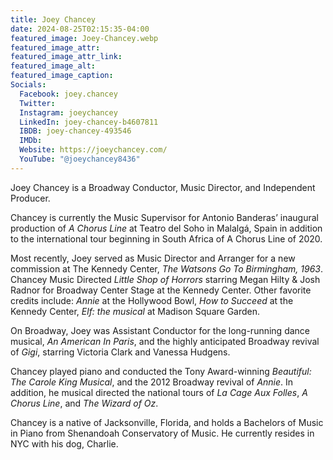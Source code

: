 ```yaml
---
title: Joey Chancey
date: 2024-08-25T02:15:35-04:00
featured_image: Joey-Chancey.webp
featured_image_attr: 
featured_image_attr_link: 
featured_image_alt: 
featured_image_caption: 
Socials:
  Facebook: joey.chancey
  Twitter: 
  Instagram: joeychancey
  LinkedIn: joey-chancey-b4607811
  IBDB: joey-chancey-493546
  IMDb:
  Website: https://joeychancey.com/
  YouTube: "@joeychancey8436"
---
```

Joey Chancey is a Broadway Conductor, Music Director, and Independent Producer. 

Chancey is currently the Music Supervisor for Antonio Banderas’ inaugural production of *A Chorus Line* at Teatro del Soho in Malalgá, Spain in addition to the international tour beginning in South Africa of A Chorus Line of 2020. 

Most recently, Joey served as Music Director and Arranger for a new commission at The Kennedy Center, *The Watsons Go To Birmingham, 1963*. Chancey Music Directed *Little Shop of Horrors* starring Megan Hilty & Josh Radnor for Broadway Center Stage at the Kennedy Center. Other favorite credits include: *Annie* at the Hollywood Bowl, *How to Succeed* at the Kennedy Center, *Elf: the musical* at Madison Square Garden. 

On Broadway, Joey was Assistant Conductor for the long-running dance musical, *An American In Paris*, and the highly anticipated Broadway revival of *Gigi*, starring Victoria Clark and Vanessa Hudgens.

Chancey played piano and conducted the Tony Award-winning *Beautiful: The Carole King Musical*, and the 2012 Broadway revival of *Annie*. In addition, he musical directed the national tours of *La Cage Aux Folles*, *A Chorus Line*, and *The Wizard of Oz*. 

Chancey is a native of Jacksonville, Florida, and holds a Bachelors of Music in Piano from Shenandoah Conservatory of Music. He currently resides in NYC with his dog, Charlie.